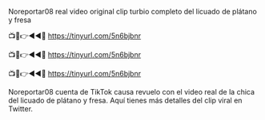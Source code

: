 Noreportar08 real video original clip turbio completo del licuado de plátano y fresa

📺📱👉◄◄🔴  https://tinyurl.com/5n6bjbnr

📺📱👉◄◄🔴  https://tinyurl.com/5n6bjbnr

📺📱👉◄◄🔴  https://tinyurl.com/5n6bjbnr

Noreportar08 cuenta de TikTok causa revuelo con el video real de la chica del licuado de plátano y fresa. Aquí tienes más detalles del clip viral en Twitter.
